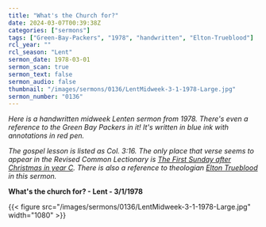 ```yaml
---
title: "What's the Church for?"
date: 2024-03-07T00:39:38Z
categories: ["sermons"]
tags: ["Green-Bay-Packers", "1978", "handwritten", "Elton-Trueblood"]
rcl_year: ""
rcl_season: "Lent"
sermon_date: 1978-03-01
sermon_scan: true
sermon_text: false
sermon_audio: false
thumbnail: "/images/sermons/0136/LentMidweek-3-1-1978-Large.jpg"
sermon_number: "0136"
---
```


_Here is a handwritten midweek Lenten sermon from 1978. There's even a reference to the Green Bay Packers in it! It's written in blue ink with annotations in red pen._

<!--more-->

_The gospel lesson is listed as Col. 3:16. The only place that verse seems to appear in the Revised Common Lectionary is [The First Sunday after Christmas in year C](https://lectionary.library.vanderbilt.edu/texts/?y=384&z=c&d=8). There is also a reference to theologian [Elton Trueblood](https://en.wikipedia.org/wiki/D._Elton_Trueblood) in this sermon._

**What's the church for? - Lent - 3/1/1978**

{{< figure src="/images/sermons/0136/LentMidweek-3-1-1978-Large.jpg" width="1080" >}}
